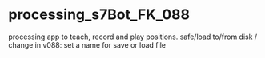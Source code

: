 # processing_s7Bot_FK_088
processing app to teach, record and play positions. safe/load to/from disk / change in v088: set a name for save or load file
